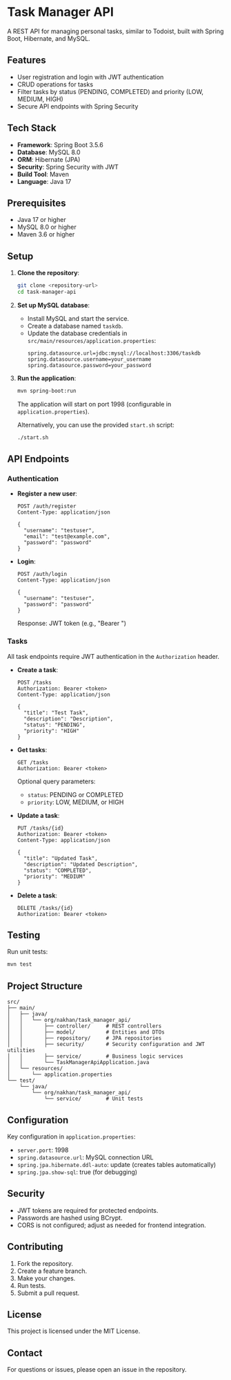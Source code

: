 # Task Manager API

A REST API for managing personal tasks, similar to Todoist, built with Spring Boot, Hibernate, and MySQL.

## Features

- User registration and login with JWT authentication
- CRUD operations for tasks
- Filter tasks by status (PENDING, COMPLETED) and priority (LOW, MEDIUM, HIGH)
- Secure API endpoints with Spring Security

## Tech Stack

- **Framework**: Spring Boot 3.5.6
- **Database**: MySQL 8.0
- **ORM**: Hibernate (JPA)
- **Security**: Spring Security with JWT
- **Build Tool**: Maven
- **Language**: Java 17

## Prerequisites

- Java 17 or higher
- MySQL 8.0 or higher
- Maven 3.6 or higher

## Setup

1. **Clone the repository**:
   ```bash
   git clone <repository-url>
   cd task-manager-api
   ```

2. **Set up MySQL database**:
   - Install MySQL and start the service.
   - Create a database named `taskdb`.
   - Update the database credentials in `src/main/resources/application.properties`:
     ```properties
     spring.datasource.url=jdbc:mysql://localhost:3306/taskdb
     spring.datasource.username=your_username
     spring.datasource.password=your_password
     ```

3. **Run the application**:
   ```bash
   mvn spring-boot:run
   ```
   The application will start on port 1998 (configurable in `application.properties`).

   Alternatively, you can use the provided `start.sh` script:
   ```bash
   ./start.sh
   ```

## API Endpoints

### Authentication

- **Register a new user**:
  ```
  POST /auth/register
  Content-Type: application/json

  {
    "username": "testuser",
    "email": "test@example.com",
    "password": "password"
  }
  ```

- **Login**:
  ```
  POST /auth/login
  Content-Type: application/json

  {
    "username": "testuser",
    "password": "password"
  }
  ```
  Response: JWT token (e.g., "Bearer <token>")

### Tasks

All task endpoints require JWT authentication in the `Authorization` header.

- **Create a task**:
  ```
  POST /tasks
  Authorization: Bearer <token>
  Content-Type: application/json

  {
    "title": "Test Task",
    "description": "Description",
    "status": "PENDING",
    "priority": "HIGH"
  }
  ```

- **Get tasks**:
  ```
  GET /tasks
  Authorization: Bearer <token>
  ```
  Optional query parameters:
  - `status`: PENDING or COMPLETED
  - `priority`: LOW, MEDIUM, or HIGH

- **Update a task**:
  ```
  PUT /tasks/{id}
  Authorization: Bearer <token>
  Content-Type: application/json

  {
    "title": "Updated Task",
    "description": "Updated Description",
    "status": "COMPLETED",
    "priority": "MEDIUM"
  }
  ```

- **Delete a task**:
  ```
  DELETE /tasks/{id}
  Authorization: Bearer <token>
  ```

## Testing

Run unit tests:
```bash
mvn test
```

## Project Structure

```
src/
├── main/
│   ├── java/
│   │   └── org/nakhan/task_manager_api/
│   │       ├── controller/     # REST controllers
│   │       ├── model/          # Entities and DTOs
│   │       ├── repository/     # JPA repositories
│   │       ├── security/       # Security configuration and JWT utilities
│   │       ├── service/        # Business logic services
│   │       └── TaskManagerApiApplication.java
│   └── resources/
│       └── application.properties
└── test/
    └── java/
        └── org/nakhan/task_manager_api/
            └── service/        # Unit tests
```

## Configuration

Key configuration in `application.properties`:
- `server.port`: 1998
- `spring.datasource.url`: MySQL connection URL
- `spring.jpa.hibernate.ddl-auto`: update (creates tables automatically)
- `spring.jpa.show-sql`: true (for debugging)

## Security

- JWT tokens are required for protected endpoints.
- Passwords are hashed using BCrypt.
- CORS is not configured; adjust as needed for frontend integration.

## Contributing

1. Fork the repository.
2. Create a feature branch.
3. Make your changes.
4. Run tests.
5. Submit a pull request.

## License

This project is licensed under the MIT License.

## Contact

For questions or issues, please open an issue in the repository.
